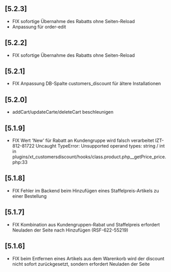 ## [5.2.3]
- FIX sofortige Übernahme des Rabatts ohne Seiten-Reload
- Anpassung für order-edit

## [5.2.2]
- FIX sofortige Übernahme des Rabatts ohne Seiten-Reload

## [5.2.1]
- FIX Anpassung DB-Spalte customers_discount für ältere Installationen

## [5.2.0]
- addCart/updateCarte/deleteCart beschleunigen

## [5.1.9]
- FIX Wert 'New' für Rabatt an Kundengruppe wird falsch verarbeitet IZT-812-81722
  Uncaught TypeError: Unsupported operand types: string / int in plugins/xt_customersdiscount/hooks/class.product.php__getPrice_price.php:33

## [5.1.8]
- FIX Fehler im Backend beim Hinzufügen eines Staffelpreis-Artikels zu einer Bestellung

## [5.1.7]
- FIX Kombination aus Kundengruppen-Rabat und Staffelpreis erfordert Neuladen der Seite nach Hinzufügen (RSF-622-55219)

## [5.1.6]
- FIX beim Entfernen eines Artikels aus dem Warenkorb wird der discount nicht sofort zurückgesetzt, sondern erfordert Neuladen der Seite